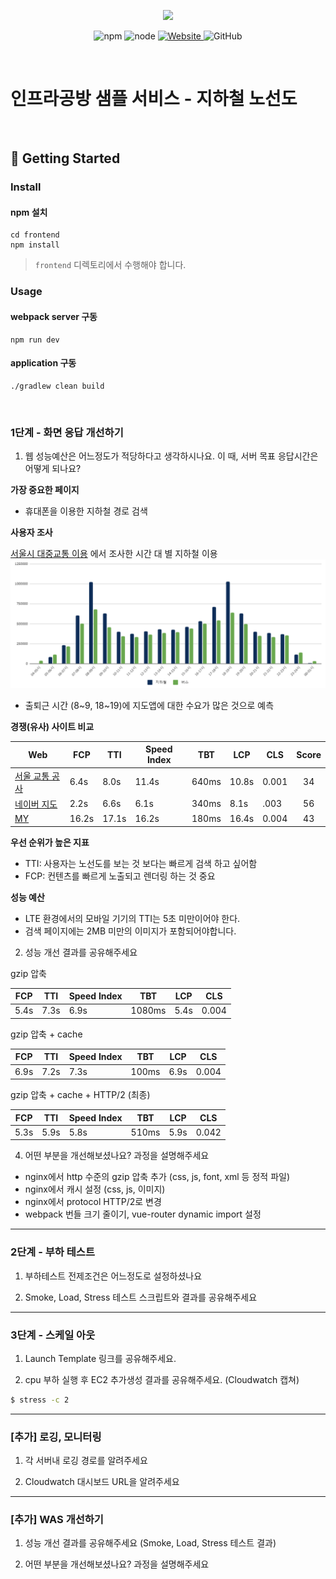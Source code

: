 <p align="center">
    <img width="200px;" src="https://raw.githubusercontent.com/woowacourse/atdd-subway-admin-frontend/master/images/main_logo.png"/>
</p>
<p align="center">
  <img alt="npm" src="https://img.shields.io/badge/npm-%3E%3D%205.5.0-blue">
  <img alt="node" src="https://img.shields.io/badge/node-%3E%3D%209.3.0-blue">
  <a href="https://edu.nextstep.camp/c/R89PYi5H" alt="nextstep atdd">
    <img alt="Website" src="https://img.shields.io/website?url=https%3A%2F%2Fedu.nextstep.camp%2Fc%2FR89PYi5H">
  </a>
  <img alt="GitHub" src="https://img.shields.io/github/license/next-step/atdd-subway-service">
</p>

<br>

# 인프라공방 샘플 서비스 - 지하철 노선도

<br>

## 🚀 Getting Started

### Install
#### npm 설치
```
cd frontend
npm install
```
> `frontend` 디렉토리에서 수행해야 합니다.

### Usage
#### webpack server 구동
```
npm run dev
```
#### application 구동
```
./gradlew clean build
```
<br>


### 1단계 - 화면 응답 개선하기
1. 웹 성능예산은 어느정도가 적당하다고 생각하시나요. 이 때, 서버 목표 응답시간은 어떻게 되나요?

**가장 중요한 페이지**

- 휴대폰을 이용한 지하철 경로 검색

**사용자 조사**

[서울시 대중교통 이용](https://www.bigdata-map.kr/datastory/traffic/seoul) 에서 조사한 시간 대 별 지하철 이용
![img.png](img.png)

- 출퇴근 시간 (8~9, 18~19)에 지도앱에 대한 수요가 많은 것으로 예측

**경쟁(유사) 사이트 비교**

| Web                   | FCP    | TTI   | Speed Index | TBT       | LCP  | CLS     | Score |
|-----------------------|------|------|-------|------|------|-------|:-----:|
| [서울 교통 공사](http://www.seoulmetro.co.kr/kr/cyberStation.do) | 6.4s | 8.0s | 11.4s | 640ms | 10.8s |0.001| 34 |
| [네이버 지도](https://m.map.naver.com/subway/subwayLine.naver?region=1000) | 2.2s | 6.6s | 6.1s | 340ms | 8.1s |.003 | 56 |
| [MY](https://hongeunbeen-infra.n-e.kr/path) | 16.2s | 17.1s | 16.2s | 180ms | 16.4s | 0.004 | 43 |

**우선 순위가 높은 지표**
- TTI: 사용자는 노선도를 보는 것 보다는 빠르게 검색 하고 싶어함
- FCP: 컨텐츠를 빠르게 노출되고 렌더링 하는 것 중요

**성능 예산**
- LTE 환경에서의 모바일 기기의 TTI는 5초 미만이어야 한다.
- 검색 페이지에는 2MB 미만의 이미지가 포함되어야합니다.

2. 성능 개선 결과를 공유해주세요

gzip 압축

| FCP    | TTI   | Speed Index | TBT       | LCP  | CLS     |
|------|------|-------|------|------|-------|
| 5.4s | 7.3s | 6.9s | 1080ms | 5.4s | 0.004 |

gzip 압축 + cache

| FCP    | TTI   | Speed Index | TBT       | LCP  | CLS     |
|------|------|-------|------|------|-------|
| 6.9s | 7.2s | 7.3s | 100ms | 6.9s | 0.004 |

gzip 압축 + cache + HTTP/2 (최종)

| FCP    | TTI   | Speed Index | TBT       | LCP  | CLS     |
|------|------|-------|------|------|-------|
| 5.3s | 5.9s | 5.8s | 510ms | 5.9s | 0.042 |


4. 어떤 부분을 개선해보셨나요? 과정을 설명해주세요

- nginx에서 http 수준의 gzip 압축 추가 (css, js, font, xml 등 정적 파일)
- nginx에서 캐시 설정 (css, js, 이미지)
- nginx에서 protocol HTTP/2로 변경
- webpack 번들 크기 줄이기, vue-router dynamic import 설정

---

### 2단계 - 부하 테스트 
1. 부하테스트 전제조건은 어느정도로 설정하셨나요

2. Smoke, Load, Stress 테스트 스크립트와 결과를 공유해주세요

---

### 3단계 - 스케일 아웃

1. Launch Template 링크를 공유해주세요.

2. cpu 부하 실행 후 EC2 추가생성 결과를 공유해주세요. (Cloudwatch 캡쳐)

```sh
$ stress -c 2
```

---

### [추가] 로깅, 모니터링
1. 각 서버내 로깅 경로를 알려주세요

2. Cloudwatch 대시보드 URL을 알려주세요
---

### [추가] WAS 개선하기
1. 성능 개선 결과를 공유해주세요 (Smoke, Load, Stress 테스트 결과)

2. 어떤 부분을 개선해보셨나요? 과정을 설명해주세요
